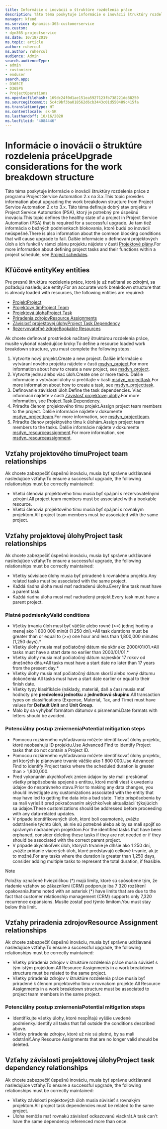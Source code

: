 ```yaml
---
title: Informácie o inovácii o štruktúre rozdelenia práce
description: Táto téma poskytuje informácie o inovácii štruktúry rozdelenia práce z programu Project Service Automation 2.x na 3.x.
manager: kfend
ms.service: dynamics-365-customerservice
ms.custom:
- dyn365-projectservice
ms.date: 10/18/2019
ms.topic: article
author: ruhercul
ms.author: ruhercul
audience: Admin
search.audienceType:
- admin
- customizer
- enduser
search.app:
- D365CE
- D365PS
- ProjectOperations
ms.openlocfilehash: 169dc24f0d1ae151ea5927123fb738221de88250
ms.sourcegitcommit: 5c4c9bf3ba018562d6cb3443c01d550489c415fa
ms.translationtype: HT
ms.contentlocale: sk-SK
ms.lasthandoff: 10/16/2020
ms.locfileid: "4084446"
---
```

# <a name="upgrade-considerations-for-the-work-breakdown-structure"></a><span data-ttu-id="ea169-103">Informácie o inovácii o štruktúre rozdelenia práce</span><span class="sxs-lookup"><span data-stu-id="ea169-103">Upgrade considerations for the work breakdown structure</span></span>
<span data-ttu-id="ea169-104">Táto téma poskytuje informácie o inovácii štruktúry rozdelenia práce z programu Project Service Automation 2.x na 3.x.</span><span class="sxs-lookup"><span data-stu-id="ea169-104">This topic provides information about upgrading the work breakdown structure from Project Service Automation 2.x to 3.x.</span></span> <span data-ttu-id="ea169-105">Táto téma definuje dobrý stav projektu v Project Service Automation (PSA), ktorý je potrebný pre úspešnú inováciu.</span><span class="sxs-lookup"><span data-stu-id="ea169-105">This topic defines the healthy state of a project in Project Service Automation (PSA) that is required for a successful upgrade.</span></span> <span data-ttu-id="ea169-106">Je tam tiež informácia o bežných podmienkach blokovania, ktoré budú po inovácii neúspešné.</span><span class="sxs-lookup"><span data-stu-id="ea169-106">There is also information about the common blocking conditions that will cause upgrade to fail.</span></span> <span data-ttu-id="ea169-107">Ďalšie informácie o definovaní projektových úloh a ich funkcií v rámci plánu projektu nájdete v časti [Projektové plány](project-creating.md).</span><span class="sxs-lookup"><span data-stu-id="ea169-107">For more information about defining project tasks and their functions within a project schedule, see [Project schedules](project-creating.md).</span></span>

## <a name="key-entities"></a><span data-ttu-id="ea169-108">Kľúčové entity</span><span class="sxs-lookup"><span data-stu-id="ea169-108">Key entities</span></span>
<span data-ttu-id="ea169-109">Pre presnú štruktúru rozdelenia práce, ktorá je už načítaná so zdrojmi, sa požadujú nasledujúce entity:</span><span class="sxs-lookup"><span data-stu-id="ea169-109">For an accurate work breakdown structure that is already loaded with resources, the following entities are required:</span></span>

- [<span data-ttu-id="ea169-110">Projekt</span><span class="sxs-lookup"><span data-stu-id="ea169-110">Project</span></span>](https://docs.microsoft.com/dynamics365/customerengagement/on-premises/developer/entities/msdyn_project)
- [<span data-ttu-id="ea169-111">Projektový tím</span><span class="sxs-lookup"><span data-stu-id="ea169-111">Project Team</span></span>](https://docs.microsoft.com/dynamics365/customerengagement/on-premises/developer/entities/msdyn_projectteam)
- [<span data-ttu-id="ea169-112">Projektová úloha</span><span class="sxs-lookup"><span data-stu-id="ea169-112">Project Task</span></span>](https://docs.microsoft.com/dynamics365/customerengagement/on-premises/developer/entities/msdyn_projecttask)
- [<span data-ttu-id="ea169-113">Priradenia zdrojov</span><span class="sxs-lookup"><span data-stu-id="ea169-113">Resource Assignments</span></span>](https://docs.microsoft.com/dynamics365/customerengagement/on-premises/developer/entities/msdyn_resourceassignment)
- [<span data-ttu-id="ea169-114">Závislosť projektovej úlohy</span><span class="sxs-lookup"><span data-stu-id="ea169-114">Project Task Dependency</span></span>](https://docs.microsoft.com/dynamics365/customerengagement/on-premises/developer/entities/msdyn_projecttaskdependency)
- [<span data-ttu-id="ea169-115">Rezervovateľné zdroje</span><span class="sxs-lookup"><span data-stu-id="ea169-115">Bookable Resources</span></span>](https://docs.microsoft.com/dynamics365/customerengagement/on-premises/developer/entities/bookableresource)

<span data-ttu-id="ea169-116">Ak chcete definovať prostriedok načítaný štruktúrou rozdelenia práce, musíte vykonať nasledujúce kroky:</span><span class="sxs-lookup"><span data-stu-id="ea169-116">To define a resource loaded work breakdown structure, you must complete the following steps:</span></span>

1. <span data-ttu-id="ea169-117">Vytvorte nový projekt.</span><span class="sxs-lookup"><span data-stu-id="ea169-117">Create a new project.</span></span> <span data-ttu-id="ea169-118">Ďalšie informácie o vytváraní nového projektu nájdete v časti [msdyn_project](https://docs.microsoft.com/dynamics365/customerengagement/on-premises/developer/entities/msdyn_project).</span><span class="sxs-lookup"><span data-stu-id="ea169-118">For more information about how to create a new project, see [msdyn_project](https://docs.microsoft.com/dynamics365/customerengagement/on-premises/developer/entities/msdyn_project).</span></span>
2. <span data-ttu-id="ea169-119">Vytvorte jednu alebo viac úloh.</span><span class="sxs-lookup"><span data-stu-id="ea169-119">Create one or more tasks.</span></span> <span data-ttu-id="ea169-120">Ďalšie informácie o vytváraní úlohy si prečítajte v časti [msdyn_projecttask](https://docs.microsoft.com/dynamics365/customerengagement/on-premises/developer/entities/msdyn_projecttask).</span><span class="sxs-lookup"><span data-stu-id="ea169-120">For more information about how to create a task, see [msdyn_projecttask](https://docs.microsoft.com/dynamics365/customerengagement/on-premises/developer/entities/msdyn_projecttask).</span></span>
3. <span data-ttu-id="ea169-121">Definovanie závislostí úloh.</span><span class="sxs-lookup"><span data-stu-id="ea169-121">Define the task dependencies.</span></span> <span data-ttu-id="ea169-122">Viac informácií nájdete v časti [Závislosť projektovej úlohy](https://docs.microsoft.com/dynamics365/customerengagement/on-premises/developer/entities/msdyn_projecttaskdependency).</span><span class="sxs-lookup"><span data-stu-id="ea169-122">For more information, see [Project Task Dependency](https://docs.microsoft.com/dynamics365/customerengagement/on-premises/developer/entities/msdyn_projecttaskdependency).</span></span>
4. <span data-ttu-id="ea169-123">Priraďte členom projektového tímu projekt.</span><span class="sxs-lookup"><span data-stu-id="ea169-123">Assign project team members to the project.</span></span> <span data-ttu-id="ea169-124">Ďalšie informácie nájdete v dokumente [msdyn_projectteam](https://docs.microsoft.com/dynamics365/customerengagement/on-premises/developer/entities/msdyn_projectteam).</span><span class="sxs-lookup"><span data-stu-id="ea169-124">For more information, see [msdyn_projectteam](https://docs.microsoft.com/dynamics365/customerengagement/on-premises/developer/entities/msdyn_projectteam).</span></span>
5. <span data-ttu-id="ea169-125">Priraďte členov projektového tímu k úlohám.</span><span class="sxs-lookup"><span data-stu-id="ea169-125">Assign project team members to the tasks.</span></span> <span data-ttu-id="ea169-126">Ďalšie informácie nájdete v dokumente [msdyn_resourceassignment](https://docs.microsoft.com/dynamics365/customerengagement/on-premises/developer/entities/msdyn_resourceassignment).</span><span class="sxs-lookup"><span data-stu-id="ea169-126">For more information, see [msdyn_resourceassignment](https://docs.microsoft.com/dynamics365/customerengagement/on-premises/developer/entities/msdyn_resourceassignment).</span></span>

## <a name="project-team-relationships"></a><span data-ttu-id="ea169-127">Vzťahy projektového tímu</span><span class="sxs-lookup"><span data-stu-id="ea169-127">Project team relationships</span></span>

<span data-ttu-id="ea169-128">Ak chcete zabezpečiť úspešnú inováciu, musia byť správne udržiavané nasledujúce vzťahy:</span><span class="sxs-lookup"><span data-stu-id="ea169-128">To ensure a successful upgrade, the following relationships must be correctly maintained:</span></span>
- <span data-ttu-id="ea169-129">Všetci členovia projektového tímu musia byť spájaní s rezervovateľnými zdrojmi.</span><span class="sxs-lookup"><span data-stu-id="ea169-129">All project team members must be associated with a bookable resource.</span></span>
- <span data-ttu-id="ea169-130">Všetci členovia projektového tímu musia byť spájaní s rovnakým projektom.</span><span class="sxs-lookup"><span data-stu-id="ea169-130">All project team members must be associated with the same project.</span></span> 

## <a name="project-task-relationships"></a><span data-ttu-id="ea169-131">Vzťahy projektovej úlohy</span><span class="sxs-lookup"><span data-stu-id="ea169-131">Project task relationships</span></span>
<span data-ttu-id="ea169-132">Ak chcete zabezpečiť úspešnú inováciu, musia byť správne udržiavané nasledujúce vzťahy:</span><span class="sxs-lookup"><span data-stu-id="ea169-132">To ensure a successful upgrade, the following relationships must be correctly maintained:</span></span>

- <span data-ttu-id="ea169-133">Všetky súvisiace úlohy musia byť priradené k rovnakému projektu.</span><span class="sxs-lookup"><span data-stu-id="ea169-133">Any related tasks must be associated with the same project.</span></span>
- <span data-ttu-id="ea169-134">Každá riadna úloha musí mať nadradenú úlohu.</span><span class="sxs-lookup"><span data-stu-id="ea169-134">Every line task must have a parent task.</span></span>
- <span data-ttu-id="ea169-135">Každá riadna úloha musí mať nadradený projekt.</span><span class="sxs-lookup"><span data-stu-id="ea169-135">Every task must have a parent project.</span></span>

### <a name="valid-conditions"></a><span data-ttu-id="ea169-136">Platné podmienky</span><span class="sxs-lookup"><span data-stu-id="ea169-136">Valid conditions</span></span>

- <span data-ttu-id="ea169-137">Všetky trvania úloh musí byť väčšie alebo rovné (>=) jednej hodiny a menej ako 1 800 000 minút (1 250 dní).\*</span><span class="sxs-lookup"><span data-stu-id="ea169-137">All task durations must be greater than or equal to (>=) one hour and less than 1,800,000 minutes (1,250 days).\*</span></span>
- <span data-ttu-id="ea169-138">Všetky úlohy musia mať počiatočný dátum nie skôr ako 2000/01/01.\*</span><span class="sxs-lookup"><span data-stu-id="ea169-138">All tasks must have a start date no earlier than 2000/01/01.\*</span></span>
- <span data-ttu-id="ea169-139">Všetky úlohy musia mať počiatočný dátum najneskôr 17 rokov od dnešného dňa.\*</span><span class="sxs-lookup"><span data-stu-id="ea169-139">All tasks must have a start date no later than 17 years from the present day.\*</span></span>
- <span data-ttu-id="ea169-140">Všetky úlohy musia mať počiatočný dátum skorší alebo rovný dátumu dokončenia.</span><span class="sxs-lookup"><span data-stu-id="ea169-140">All tasks must have a start date earlier or equal to their finish date.</span></span>
- <span data-ttu-id="ea169-141">Všetky typy klasifikácie (náklady, materiál, daň a čas) musia mať hodnoty pre **predvolenú jednotku** a **jednotkovú skupinu**.</span><span class="sxs-lookup"><span data-stu-id="ea169-141">All transaction types on classifications (Expense, Material, Tax, and Time) must have values for **Default Unit** and **Unit Group**.</span></span>
- <span data-ttu-id="ea169-142">Malo by sa vyhýbať formátom dátumov s písmenami.</span><span class="sxs-lookup"><span data-stu-id="ea169-142">Date formats with letters should be avoided.</span></span>

### <a name="potential-mitigation-steps"></a><span data-ttu-id="ea169-143">Potenciálny postup zmiernenia</span><span class="sxs-lookup"><span data-stu-id="ea169-143">Potential mitigation steps</span></span>
- <span data-ttu-id="ea169-144">Pomocou rozšíreného vyhľadávania môžete identifikovať úlohy projektu, ktoré neobsahujú ID projektu.</span><span class="sxs-lookup"><span data-stu-id="ea169-144">Use Advanced Find to identify Project tasks that do not contain a Project ID.</span></span>
- <span data-ttu-id="ea169-145">Pomocou rozšíreného vyhľadávania môžete identifikovať úlohy projektu, pri ktorých je plánované trvanie väčšie ako 1 800 000.</span><span class="sxs-lookup"><span data-stu-id="ea169-145">Use Advanced Find to identify Project tasks where the scheduled duration is greater than > 1,800,000.</span></span>
- <span data-ttu-id="ea169-146">Pred vykonaním akýchkoľvek zmien údajov by ste mali preskúmať všetky prispôsobenia spojené s entitou, ktoré mohli viesť k uvedeniu údajov do nesprávneho stavu.</span><span class="sxs-lookup"><span data-stu-id="ea169-146">Prior to making any data changes, you should investigate any customizations associated with the entity that may have led to getting the data into a bad state.</span></span> <span data-ttu-id="ea169-147">Tieto prispôsobenia by sa mali vyriešiť pred pokračovaním akýchkoľvek aktualizácií týkajúcich sa údajov.</span><span class="sxs-lookup"><span data-stu-id="ea169-147">These customizations should be addressed before proceeding with any data-related updates.</span></span>
- <span data-ttu-id="ea169-148">V prípade identifikovaných úloh, ktoré boli osamotené, zvážte odstránenie týchto úloh, ak nie sú potrebné alebo ak by sa mali spojiť so správnym nadradeným projektom.</span><span class="sxs-lookup"><span data-stu-id="ea169-148">For the identified tasks that have been orphaned, consider deleting these tasks if they are not needed or if they should be associated with the correct parent project.</span></span>
- <span data-ttu-id="ea169-149">V prípade akýchkoľvek úloh, ktorých trvanie je dlhšie ako 1 250 dní, zvážte pridanie viacerých úloh, ktoré predstavujú celkové trvanie, ak je to možné.</span><span class="sxs-lookup"><span data-stu-id="ea169-149">For any tasks where the duration is greater than 1,250 days, consider adding multiple tasks to represent the total duration, if feasible.</span></span>

> [!NOTE]
> <span data-ttu-id="ea169-150">Položky označené hviezdičkou (\*) majú limity, ktoré sú spôsobené tým, že riadenie vzťahov so zákazníkmi (CRM) podporuje iba 7 320 rozšírení opakovania.</span><span class="sxs-lookup"><span data-stu-id="ea169-150">Items noted with an asterisk (\*) have limits that are due to the fact that customer relationship management (CRM) supports only 7,320 recurrence expansions.</span></span> <span data-ttu-id="ea169-151">Musíte zostať pod týmto limitom.</span><span class="sxs-lookup"><span data-stu-id="ea169-151">You must stay below this limit.</span></span>

## <a name="resource-assignment-relationships"></a><span data-ttu-id="ea169-152">Vzťahy priradenia zdrojov</span><span class="sxs-lookup"><span data-stu-id="ea169-152">Resource Assignment relationships</span></span>
<span data-ttu-id="ea169-153">Ak chcete zabezpečiť úspešnú inováciu, musia byť správne udržiavané nasledujúce vzťahy:</span><span class="sxs-lookup"><span data-stu-id="ea169-153">To ensure a successful upgrade, the following relationships must be correctly maintained:</span></span>

- <span data-ttu-id="ea169-154">Všetky priradenia zdrojov v štruktúre rozdelenia práce musia súvisieť s tým istým projektom.</span><span class="sxs-lookup"><span data-stu-id="ea169-154">All Resource Assignments in a work breakdown structure must be related to the same project.</span></span>
- <span data-ttu-id="ea169-155">Všetky priradenia zdrojov v štruktúre rozdelenia práce musia byť priradené k členom projektového tímu v rovnakom projekte.</span><span class="sxs-lookup"><span data-stu-id="ea169-155">All Resource Assignments in a work breakdown structure must be associated to project team members in the same project.</span></span>

### <a name="potential-mitigation-steps"></a><span data-ttu-id="ea169-156">Potenciálny postup zmiernenia</span><span class="sxs-lookup"><span data-stu-id="ea169-156">Potential mitigation steps</span></span>
- <span data-ttu-id="ea169-157">Identifikujte všetky úlohy, ktoré nespĺňajú vyššie uvedené podmienky.</span><span class="sxs-lookup"><span data-stu-id="ea169-157">Identify all tasks that fall outside the conditions described above.</span></span>  
- <span data-ttu-id="ea169-158">Všetky priradenia zdrojov, ktoré už nie sú platné, by sa mali odstrániť.</span><span class="sxs-lookup"><span data-stu-id="ea169-158">Any Resource Assignments that are no longer valid should be deleted.</span></span>

## <a name="project-task-dependency-relationships"></a><span data-ttu-id="ea169-159">Vzťahy závislosti projektovej úlohy</span><span class="sxs-lookup"><span data-stu-id="ea169-159">Project task dependency relationships</span></span>
<span data-ttu-id="ea169-160">Ak chcete zabezpečiť úspešnú inováciu, musia byť správne udržiavané nasledujúce vzťahy:</span><span class="sxs-lookup"><span data-stu-id="ea169-160">To ensure a successful upgrade, the following relationships must be correctly maintained:</span></span>

- <span data-ttu-id="ea169-161">Všetky závislosti projektových úloh musia súvisieť s rovnakým projektom.</span><span class="sxs-lookup"><span data-stu-id="ea169-161">All project task dependencies must be related to the same project.</span></span>
- <span data-ttu-id="ea169-162">Úloha nemôže mať rovnakú závislosť odkazovanú viackrát.</span><span class="sxs-lookup"><span data-stu-id="ea169-162">A task can't have the same dependency referenced more than once.</span></span>
